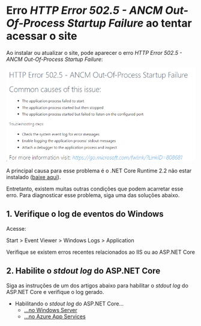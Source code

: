﻿# Erro *HTTP Error 502.5 - ANCM Out-Of-Process Startup Failure* ao tentar acessar o site

Ao instalar ou atualizar o site, pode aparecer o erro *HTTP Error 502.5 - ANCM Out-Of-Process Startup Failure*:

![HTTP error 502.5](../../../../../images/iis-errors/502-5.png)

A principal causa para esse problema é o .NET Core Runtime 2.2 não estar instalado ([baixe aqui](https://dotnet.microsoft.com/download/thank-you/dotnet-runtime-2.2.5-windows-hosting-bundle-installer)).

Entretanto, existem muitas outras condições que podem acarretar esse erro. Para diagnosticar esse problema, siga uma das soluções abaixo.

## 1. Verifique o log de eventos do Windows

Acesse:

Start &gt; Event Viewer &gt; Windows Logs &gt; Application

Verifique se existem erros recentes relacionados ao IIS ou ao ASP.NET Core

## 2. Habilite o *stdout log* do ASP.NET Core

Siga as instruções de um dos artigos abaixo para habilitar o *stdout log* do ASP.NET Core e verifique o log gerado.

* Habilitando o *stdout log* do ASP.NET Core...
  * [...no Windows Server](../windows/enable-stdout-log.md)
  * [...no Azure App Services](../azure/enable-stdout-log.md)
